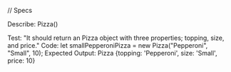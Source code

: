 // Specs

Describe: Pizza()

Test: "It should return an Pizza object with three properties; topping, size, and price."
Code: let smallPepperoniPizza = new Pizza("Pepperoni", "Small", 10);
Expected Output: Pizza {topping: 'Pepperoni', size: 'Small', price: 10}